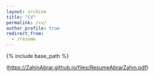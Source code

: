 ```yaml
---
layout: archive
title: "CV"
permalink: /cv/
author_profile: true
redirect_from:
  - /resume
---
```


{% include base_path %}


(https://ZahinAbrar.github.io/files/ResumeAbrarZahin.pdf)
